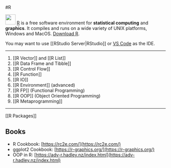 #R 

<img height=32 src="https://www.r-project.org/Rlogo.png"/> [R](https://www.r-project.org/) is a free software environment for **statistical computing** and **graphics**. It compiles and runs on a wide variety of UNIX platforms, Windows and MacOS. [Download R](https://cloud.r-project.org/).

You may want to use [[RStudio Server|RStudio]] or [VS Code](https://code.visualstudio.com/) as the IDE.

---
1. [[R Vector]] and [[R List]]
2. [[R Data Frame and Tibble]]
3. [[R Control Flow]]
4. [[R Function]]
5. [[R IO]]
6. [[R Environment]] (advanced)
7. [[R FP]] (Functional Programming)
8. [[R OOP]] (Object Oriented Programming)
9. [[R Metaprogramming]]
---

[[R Packages]]

## Books

- R Cookbook: [https://rc2e.com/](https://rc2e.com/)
- ggplot2 Cookbook: [https://r-graphics.org/](https://r-graphics.org/)
- OOP in R: [https://adv-r.hadley.nz/index.html](https://adv-r.hadley.nz/index.html)
